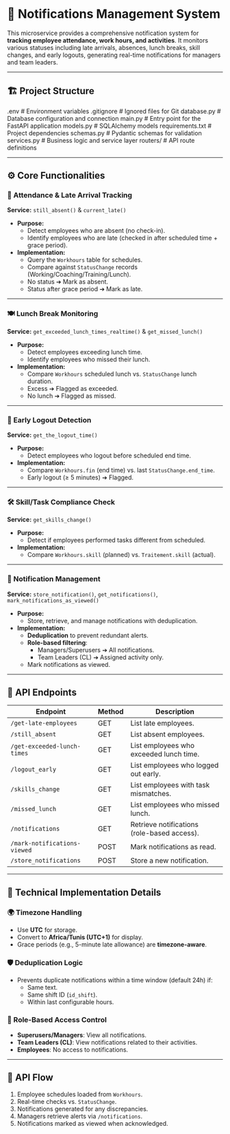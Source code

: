 # 📢 Notifications Management System

This microservice provides a comprehensive notification system for **tracking employee attendance, work hours, and activities**. It monitors various statuses including late arrivals, absences, lunch breaks, skill changes, and early logouts, generating real-time notifications for managers and team leaders.

---

## 🏗️ Project Structure

.env                    # Environment variables
.gitignore              # Ignored files for Git
database.py             # Database configuration and connection
main.py                 # Entry point for the FastAPI application
models.py               # SQLAlchemy models
requirements.txt        # Project dependencies
schemas.py              # Pydantic schemas for validation
services.py             # Business logic and service layer
routers/                # API route definitions


---

## ⚙️ Core Functionalities

### 📅 Attendance & Late Arrival Tracking
**Service:** `still_absent()` & `current_late()`

- **Purpose:**
  - Detect employees who are absent (no check-in).
  - Identify employees who are late (checked in after scheduled time + grace period).
- **Implementation:**
  - Query the `Workhours` table for schedules.
  - Compare against `StatusChange` records (Working/Coaching/Training/Lunch).
  - No status ➔ Mark as absent.
  - Status after grace period ➔ Mark as late.

---

### 🍽️ Lunch Break Monitoring
**Service:** `get_exceeded_lunch_times_realtime()` & `get_missed_lunch()`

- **Purpose:**
  - Detect employees exceeding lunch time.
  - Identify employees who missed their lunch.
- **Implementation:**
  - Compare `Workhours` scheduled lunch vs. `StatusChange` lunch duration.
  - Excess ➔ Flagged as exceeded.
  - No lunch ➔ Flagged as missed.

---

### 🚪 Early Logout Detection
**Service:** `get_the_logout_time()`

- **Purpose:**
  - Detect employees who logout before scheduled end time.
- **Implementation:**
  - Compare `Workhours.fin` (end time) vs. last `StatusChange.end_time`.
  - Early logout (≥ 5 minutes) ➔ Flagged.

---

### 🛠️ Skill/Task Compliance Check
**Service:** `get_skills_change()`

- **Purpose:**
  - Detect if employees performed tasks different from scheduled.
- **Implementation:**
  - Compare `Workhours.skill` (planned) vs. `Traitement.skill` (actual).

---

### 🔔 Notification Management
**Service:** `store_notification()`, `get_notifications()`, `mark_notifications_as_viewed()`

- **Purpose:**
  - Store, retrieve, and manage notifications with deduplication.
- **Implementation:**
  - **Deduplication** to prevent redundant alerts.
  - **Role-based filtering**:
    - Managers/Superusers ➔ All notifications.
    - Team Leaders (CL) ➔ Assigned activity only.
  - Mark notifications as viewed.

---

## 🚀 API Endpoints

| Endpoint                     | Method | Description                                  |
| ----------------------------- | ------ | -------------------------------------------- |
| `/get-late-employees`         | GET    | List late employees.                        |
| `/still_absent`               | GET    | List absent employees.                      |
| `/get-exceeded-lunch-times`   | GET    | List employees who exceeded lunch time.     |
| `/logout_early`               | GET    | List employees who logged out early.         |
| `/skills_change`              | GET    | List employees with task mismatches.         |
| `/missed_lunch`               | GET    | List employees who missed lunch.             |
| `/notifications`              | GET    | Retrieve notifications (role-based access). |
| `/mark-notifications-viewed`  | POST   | Mark notifications as read.                 |
| `/store_notifications`        | POST   | Store a new notification.                   |

---

## 🧩 Technical Implementation Details

### 🌍 Timezone Handling
- Use **UTC** for storage.
- Convert to **Africa/Tunis (UTC+1)** for display.
- Grace periods (e.g., 5-minute late allowance) are **timezone-aware**.

### 🛡️ Deduplication Logic
- Prevents duplicate notifications within a time window (default 24h) if:
  - Same text.
  - Same shift ID (`id_shift`).
  - Within last configurable hours.

### 👥 Role-Based Access Control
- **Superusers/Managers**: View all notifications.
- **Team Leaders (CL)**: View notifications related to their activities.
- **Employees**: No access to notifications.

---

## 🔄 API Flow

1. Employee schedules loaded from `Workhours`.
2. Real-time checks vs. `StatusChange`.
3. Notifications generated for any discrepancies.
4. Managers retrieve alerts via `/notifications`.
5. Notifications marked as viewed when acknowledged.
